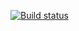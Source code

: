 [![Build status](https://ci.appveyor.com/api/projects/status/rwg7qf97xr02p97p?svg=true)](https://ci.appveyor.com/project/TATYANA-QA42/testinterface)

